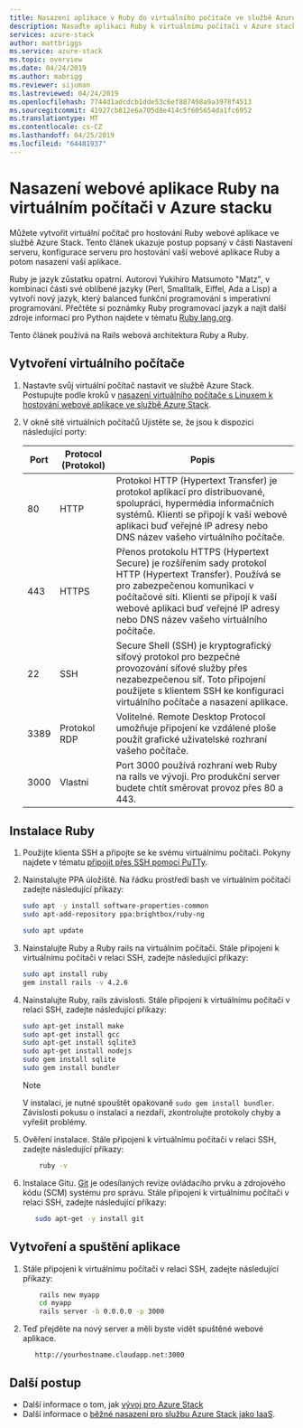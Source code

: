 ```yaml
---
title: Nasazení aplikace v Ruby do virtuálního počítače ve službě Azure Stack | Dokumentace Microsoftu
description: Nasaďte aplikaci Ruby k virtuálnímu počítači v Azure stacku.
services: azure-stack
author: mattbriggs
ms.service: azure-stack
ms.topic: overview
ms.date: 04/24/2019
ms.author: mabrigg
ms.reviewer: sijuman
ms.lastreviewed: 04/24/2019
ms.openlocfilehash: 7744d1adcdcb1dde53c6ef887498a9a3978f4513
ms.sourcegitcommit: 41927cb812e6a705d8e414c5f605654da1fc6952
ms.translationtype: MT
ms.contentlocale: cs-CZ
ms.lasthandoff: 04/25/2019
ms.locfileid: "64481937"
---
```

# <a name="how-to-deploy-a-ruby-web-app-to-a-vm-in-azure-stack"></a>Nasazení webové aplikace Ruby na virtuálním počítači v Azure stacku

Můžete vytvořit virtuální počítač pro hostování Ruby webové aplikace ve službě Azure Stack. Tento článek ukazuje postup popsaný v části Nastavení serveru, konfigurace serveru pro hostování vaší webové aplikace Ruby a potom nasazení vaší aplikace.

Ruby je jazyk zůstatku opatrní. Autorovi Yukihiro Matsumoto "Matz", v kombinaci části své oblíbené jazyky (Perl, Smalltalk, Eiffel, Ada a Lisp) a vytvoří nový jazyk, který balanced funkční programování s imperativní programování. Přečtěte si poznámky Ruby programovací jazyk a najít další zdroje informací pro Python najdete v tématu [Ruby lang.org](https://www.ruby-lang.org).

Tento článek používá na Rails webová architektura Ruby a Ruby.

## <a name="create-a-vm"></a>Vytvoření virtuálního počítače

1. Nastavte svůj virtuální počítač nastavit ve službě Azure Stack. Postupujte podle kroků v [nasazení virtuálního počítače s Linuxem k hostování webové aplikace ve službě Azure Stack](azure-stack-dev-start-howto-deploy-linux.md).

2. V okně sítě virtuálních počítačů Ujistěte se, že jsou k dispozici následující porty:

    | Port | Protocol (Protokol) | Popis |
    | --- | --- | --- |
    | 80 | HTTP | Protokol HTTP (Hypertext Transfer) je protokol aplikací pro distribuované, spolupráci, hypermédia informačních systémů. Klienti se připojí k vaší webové aplikaci buď veřejné IP adresy nebo DNS název vašeho virtuálního počítače. |
    | 443 | HTTPS | Přenos protokolu HTTPS (Hypertext Secure) je rozšířením sady protokol HTTP (Hypertext Transfer). Používá se pro zabezpečenou komunikaci v počítačové síti. Klienti se připojí k vaší webové aplikaci buď veřejné IP adresy nebo DNS název vašeho virtuálního počítače. |
    | 22 | SSH | Secure Shell (SSH) je kryptografický síťový protokol pro bezpečné provozování síťové služby přes nezabezpečenou síť. Toto připojení použijete s klientem SSH ke konfiguraci virtuálního počítače a nasazení aplikace. |
    | 3389 | Protokol RDP | Volitelné. Remote Desktop Protocol umožňuje připojení ke vzdálené ploše použít grafické uživatelské rozhraní vašeho počítače.   |
    | 3000 | Vlastní | Port 3000 používá rozhraní web Ruby na rails ve vývoji. Pro produkční server budete chtít směrovat provoz přes 80 a 443. |

## <a name="install-ruby"></a>Instalace Ruby

1. Použijte klienta SSH a připojte se ke svému virtuálnímu počítači. Pokyny najdete v tématu [připojit přes SSH pomocí PuTTy](azure-stack-dev-start-howto-ssh-public-key.md#connect-via-ssh-with-putty).
1. Nainstalujte PPA úložiště. Na řádku prostředí bash ve virtuálním počítači zadejte následující příkazy:

    ```bash  
    sudo apt -y install software-properties-common
    sudo apt-add-repository ppa:brightbox/ruby-ng

    sudo apt update
    ```

2. Nainstalujte Ruby a Ruby rails na virtuálním počítači. Stále připojeni k virtuálnímu počítači v relaci SSH, zadejte následující příkazy:

    ```bash  
    sudo apt install ruby
    gem install rails -v 4.2.6
    ```

3. Nainstalujte Ruby, rails závislosti. Stále připojeni k virtuálnímu počítači v relaci SSH, zadejte následující příkazy:

    ```bash  
    sudo apt-get install make
    sudo apt-get install gcc
    sudo apt-get install sqlite3
    sudo apt-get install nodejs
    sudo gem install sqlite
    sudo gem install bundler
    ```

    > [!Note]  
    > V instalaci, je nutné spouštět opakovaně `sudo gem install bundler`. Závislosti pokusu o instalaci a nezdaří, zkontrolujte protokoly chyby a vyřešit problémy.

4. Ověření instalace. Stále připojeni k virtuálnímu počítači v relaci SSH, zadejte následující příkazy:

    ```bash  
        ruby -v
    ```

3. Instalace Gitu. [Git](https://git-scm.com) je odesílaných revize ovládacího prvku a zdrojového kódu (SCM) systému pro správu. Stále připojeni k virtuálnímu počítači v relaci SSH, zadejte následující příkazy:

    ```bash  
       sudo apt-get -y install git
    ```

## <a name="create-and-run-an-app"></a>Vytvoření a spuštění aplikace

1. Stále připojeni k virtuálnímu počítači v relaci SSH, zadejte následující příkazy:

    ```bash
        rails new myapp
        cd myapp
        rails server -b 0.0.0.0 -p 3000
    ```

2.  Teď přejděte na nový server a měli byste vidět spuštěné webové aplikace.

    ```HTTP  
       http://yourhostname.cloudapp.net:3000
    ```

## <a name="next-steps"></a>Další postup

- Další informace o tom, jak [vývoj pro Azure Stack](azure-stack-dev-start.md)
- Další informace o [běžné nasazení pro službu Azure Stack jako IaaS](azure-stack-dev-start-deploy-app.md).
